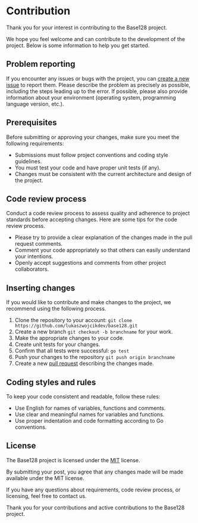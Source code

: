 
# Contribution

Thank you for your interest in contributing to the Base128 project.

We hope you feel welcome and can contribute to the development of the project.
Below is some information to help you get started.

## Problem reporting

If you encounter any issues or bugs with the project, you can [create a new issue](https://github.com/lukaszwojcikdev/base128/issues/new) to report them.
Please describe the problem as precisely as possible, including the steps leading up to the error.
If possible, please also provide information about your environment (operating system, programming language version, etc.).

## Prerequisites

Before submitting or approving your changes, make sure you meet the following requirements:

- Submissions must follow project conventions and coding style guidelines.
- You must test your code and have proper unit tests (if any).
- Changes must be consistent with the current architecture and design of the project.

## Code review process

Conduct a code review process to assess quality and adherence to project standards before accepting changes.
Here are some tips for the code review process.

- Please try to provide a clear explanation of the changes made in the pull request comments.
- Comment your code appropriately so that others can easily understand your intentions.
- Openly accept suggestions and comments from other project collaborators.

## Inserting changes

If you would like to contribute and make changes to the project, we recommend using the following process.

1. Clone the repository to your account: `git clone https://github.com/lukaszwojcikdev/base128.git`
2. Create a new branch `git checkout -b branchname` for your work.
3. Make the appropriate changes to your code. 
4. Create unit tests for your changes. 
5. Confirm that all tests were successful: `go test`
6. Push your changes to the repository `git push origin branchname`
7. Create a new [pull request](https://github.com/lukaszwojcikdev/base128/pulls) describing the changes made.

## Coding styles and rules

To keep your code consistent and readable, follow these rules:

- Use English for names of variables, functions and comments.
- Use clear and meaningful names for variables and functions.
- Use proper indentation and code formatting according to Go conventions.

## License

The Base128 project is licensed under the [MIT](https://github.com/lukaszwojcikdev/base128/blob/main/LICENSE.md) license.

By submitting your post, you agree that any changes made will be made available under the MIT license.

If you have any questions about requirements, code review process, or licensing, feel free to contact us.

Thank you for your contributions and active contributions to the Base128 project.

```

